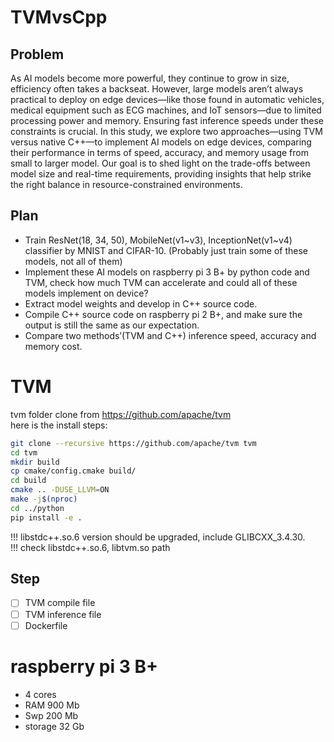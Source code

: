# TVMvsCpp

## Problem
As AI models become more powerful, they continue to grow in size, efficiency often takes a backseat. However, large models aren’t always practical to deploy on edge devices—like those found in automatic vehicles, medical equipment such as ECG machines, and IoT sensors—due to limited processing power and memory. Ensuring fast inference speeds under these constraints is crucial. In this study, we explore two approaches—using TVM versus native C++—to implement AI models on edge devices, comparing their performance in terms of speed, accuracy, and memory usage from small to larger model. Our goal is to shed light on the trade-offs between model size and real-time requirements, providing insights that help strike the right balance in resource-constrained environments.

## Plan
- Train ResNet(18, 34, 50), MobileNet(v1\~v3), InceptionNet(v1\~v4) classifier by MNIST and CIFAR-10. (Probably just train some of these models, not all of them)
- Implement these AI models on raspberry pi 3 B+ by python code and TVM, check how much TVM can accelerate and could all of these models implement on device? 
- Extract model weights and develop in C++ source code.
- Compile C++ source code on raspberry pi 2 B+, and make sure the output is still the same as our expectation. 
- Compare two methods’(TVM and C++) inference speed, accuracy and memory cost. 

# TVM
tvm folder clone from https://github.com/apache/tvm
<br>
here is the install steps: 
```bash
git clone --recursive https://github.com/apache/tvm tvm
cd tvm
mkdir build
cp cmake/config.cmake build/
cd build
cmake .. -DUSE_LLVM=ON
make -j$(nproc)
cd ../python
pip install -e .
```
!!! libstdc++.so.6 version should be upgraded, include GLIBCXX_3.4.30. 
<br>
!!! check libstdc++.so.6, libtvm.so path

## Step
- [ ] TVM compile file
- [ ] TVM inference file
- [ ] Dockerfile

# raspberry pi 3 B+
- 4 cores
- RAM 900 Mb
- Swp 200 Mb
- storage 32 Gb
